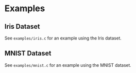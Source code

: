 # Examples

## Iris Dataset

See `examples/iris.c` for an example using the Iris dataset.

## MNIST Dataset

See `examples/mnist.c` for an example using the MNIST dataset.